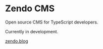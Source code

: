 # Zendo CMS

Open source CMS for TypeScript developers.

Currently in development.

[zendo.blog](https://zendo.blog)
